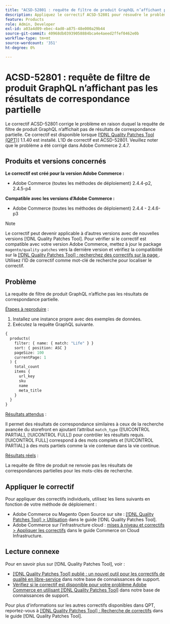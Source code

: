 ```yaml
---
title: "ACSD-52801 : requête de filtre de produit GraphQL n’affichant pas les résultats de correspondance partielle"
description: Appliquez le correctif ACSD-52801 pour résoudre le problème Adobe Commerce en raison duquel la requête de filtre de produit GraphQL n’affichait pas les résultats de correspondance partielle.
feature: Products
role: Admin, Developer
exl-id: a03a4d09-ebec-4ad0-a875-48e000a29b44
source-git-commit: 40968db03939058884bca4e4aeed2ffef0462e0b
workflow-type: tm+mt
source-wordcount: '351'
ht-degree: 0%

---
```


# ACSD-52801 : requête de filtre de produit GraphQL n’affichant pas les résultats de correspondance partielle

Le correctif ACSD-52801 corrige le problème en raison duquel la requête de filtre de produit GraphQL n’affichait pas de résultats de correspondance partielle. Ce correctif est disponible lorsque [[!DNL Quality Patches Tool (QPT)]](/help/announcements/adobe-commerce-announcements/magento-quality-patches-released-new-tool-to-self-serve-quality-patches.md) 1.1.40 est installé. L’ID de correctif est ACSD-52801. Veuillez noter que le problème a été corrigé dans Adobe Commerce 2.4.7.

## Produits et versions concernés

**Le correctif est créé pour la version Adobe Commerce :**

* Adobe Commerce (toutes les méthodes de déploiement) 2.4.4-p2, 2.4.5-p4

**Compatible avec les versions d’Adobe Commerce :**

* Adobe Commerce (toutes les méthodes de déploiement) 2.4.4 - 2.4.6-p3

>[!NOTE]
>
>Le correctif peut devenir applicable à d’autres versions avec de nouvelles versions [!DNL Quality Patches Tool]. Pour vérifier si le correctif est compatible avec votre version Adobe Commerce, mettez à jour le package `magento/quality-patches` vers la dernière version et vérifiez la compatibilité sur la [[!DNL Quality Patches Tool] : recherchez des correctifs sur la page ](https://experienceleague.adobe.com/tools/commerce-quality-patches/index.html?lang=fr). Utilisez l’ID de correctif comme mot-clé de recherche pour localiser le correctif.

## Problème

La requête de filtre de produit GraphQL n’affiche pas les résultats de correspondance partielle.

<u>Étapes à reproduire</u> :

1. Installez une instance propre avec des exemples de données.
1. Exécutez la requête GraphQL suivante.

```GraphQL
{
  products(
    filter: { name: { match: "Life" } }
    sort: { position: ASC }
    pageSize: 100
    currentPage: 1
  ) {
    total_count
    items {
      url_key
      sku
      name
      meta_title
    }
  }
}
```

<u>Résultats attendus</u> :

Il permet des résultats de correspondance similaires à ceux de la recherche avancée du storefront en ajoutant l’attribut `match_type` ([!UICONTROL PARTIAL], [!UICONTROL FULL]) pour contrôler les résultats requis. [!UICONTROL FULL] correspond à des mots complets et [!UICONTROL PARTIAL] à des mots partiels comme la vie contenue dans la vie continue.

<u>Résultats réels</u> :

La requête de filtre de produit ne renvoie pas les résultats de correspondances partielles pour les mots-clés de recherche.

## Appliquer le correctif

Pour appliquer des correctifs individuels, utilisez les liens suivants en fonction de votre méthode de déploiement :

* Adobe Commerce ou Magento Open Source sur site : [[!DNL Quality Patches Tool] > Utilisation](https://experienceleague.adobe.com/docs/commerce-operations/tools/quality-patches-tool/usage.html?lang=fr) dans le guide [!DNL Quality Patches Tool].
* Adobe Commerce sur l’infrastructure cloud : [mises à niveau et correctifs > Appliquer les correctifs](https://experienceleague.adobe.com/docs/commerce-cloud-service/user-guide/develop/upgrade/apply-patches.html?lang=fr) dans le guide Commerce on Cloud Infrastructure.

## Lecture connexe

Pour en savoir plus sur [!DNL Quality Patches Tool], voir :

* [[!DNL Quality Patches Tool] publié : un nouvel outil pour les correctifs de qualité en libre-service](/help/announcements/adobe-commerce-announcements/magento-quality-patches-released-new-tool-to-self-serve-quality-patches.md) dans notre base de connaissances de support.
* [Vérifiez si le correctif est disponible pour votre problème Adobe Commerce en utilisant  [!DNL Quality Patches Tool]](/help/support-tools/patches-available-in-qpt-tool/check-patch-for-magento-issue-with-magento-quality-patches.md) dans notre base de connaissances de support.

Pour plus d&#39;informations sur les autres correctifs disponibles dans QPT, reportez-vous à [[!DNL Quality Patches Tool] : Recherche de correctifs](https://experienceleague.adobe.com/tools/commerce-quality-patches/index.html?lang=fr) dans le guide [!DNL Quality Patches Tool].
